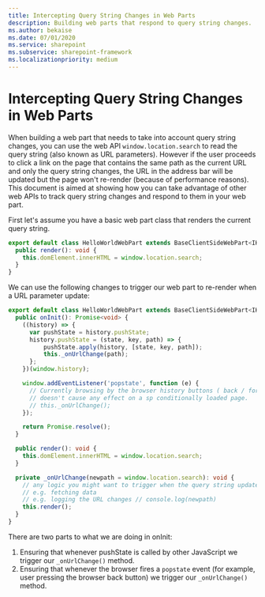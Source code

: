 ```yaml
---
title: Intercepting Query String Changes in Web Parts
description: Building web parts that respond to query string changes.
ms.author: bekaise
ms.date: 07/01/2020
ms.service: sharepoint
ms.subservice: sharepoint-framework
ms.localizationpriority: medium
---
```


# Intercepting Query String Changes in Web Parts

When building a web part that needs to take into account query string changes, you can use the web API `window.location.search` to read the query string (also known as URL parameters). However if the user proceeds to click a link on the page that contains the same path as the current URL and only the query string changes, the URL in the address bar will be updated but the page won't re-render (because of performance reasons). This document is aimed at showing how you can take advantage of other web APIs to track query string changes and respond to them in your web part.

First let's assume you have a basic web part class that renders the current query string.

```typescript
export default class HelloWorldWebPart extends BaseClientSideWebPart<IHelloWorldWebPartProps> {
  public render(): void {
    this.domElement.innerHTML = window.location.search;
  }
}
```

We can use the following changes to trigger our web part to re-render when a URL parameter update:

```typescript
export default class HelloWorldWebPart extends BaseClientSideWebPart<IHelloWorldWebPartProps> {
  public onInit(): Promise<void> {
    ((history) => {
      var pushState = history.pushState;
      history.pushState = (state, key, path) => {
          pushState.apply(history, [state, key, path]);
          this._onUrlChange(path);
      };
    })(window.history);

    window.addEventListener('popstate', function (e) {
      // Currently browsing by the browser history buttons ( back / forward )
      // doesn't cause any effect on a sp conditionally loaded page.
      // this._onUrlChange();
    });

    return Promise.resolve();
  }

  public render(): void {
    this.domElement.innerHTML = window.location.search;
  }

  private _onUrlChange(newpath = window.location.search): void {
    // any logic you might want to trigger when the query string updates
    // e.g. fetching data
    // e.g. logging the URL changes // console.log(newpath)
    this.render();
  }
}
```

There are two parts to what we are doing in onInit:

1. Ensuring that whenever pushState is called by other JavaScript we trigger our `_onUrlChange()` method.
1. Ensuring that whenever the browser fires a `popstate` event (for example, user pressing the browser back button) we trigger our `_onUrlChange()` method.
